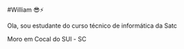 #William
😎⚡

Ola, sou estudante do curso técnico de informática da Satc

Moro em Cocal do SUl - SC 
